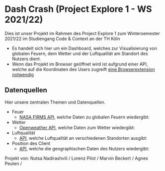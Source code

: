 # Dash Crash (Project Explore 1 - WS 2021/22)

Dies ist unser Projekt im Rahmen des Project Explore 1 zum Wintersemester 2021/22 im Studiengang
Code & Context an der TH Köln

- Es handelt sich hier um ein Dashboard, welches zur Visualisierung von globalen Feuern, dem Wetter
  und der Luftqualität am Standort des Nutzers dient.
- Wenn das Projekt im Browser geöffnet wird ist aufgrund einer API, welche auf die Koordinaten des Users
  zugreift [eine Browserextension notwendig](https://www.moesif.com/blog/technical/cors/Authoritative-Guide-to-CORS-Cross-Origin-Resource-Sharing-for-REST-APIs/)

## Datenquellen

Hier unsere zentralen Themen und Datenquellen.

- Feuer
  - [NASA FIRMS API](https://firms.modaps.eosdis.nasa.gov/api/area/), welche Daten zu globalen Feuern wiedergibt:
- Wetter
  - [Openweather API](https://openweathermap.org/current), welche Daten zum Wetter wiedergibt:
- Luftqualität
  - [API](https://waqi.info/de/), welche Luftqualität an verschiedenen Standorten ausgibt:
- Position des Client
  - [API](https://pickpoint.io/api-reference), welche die geographischen Daten des Nutzers wiedergibt:

Projekt von:
Nutsa Nadirashvili /
Lorenz Pilot /
Marvin Beckert /
Agnes Peuten /
